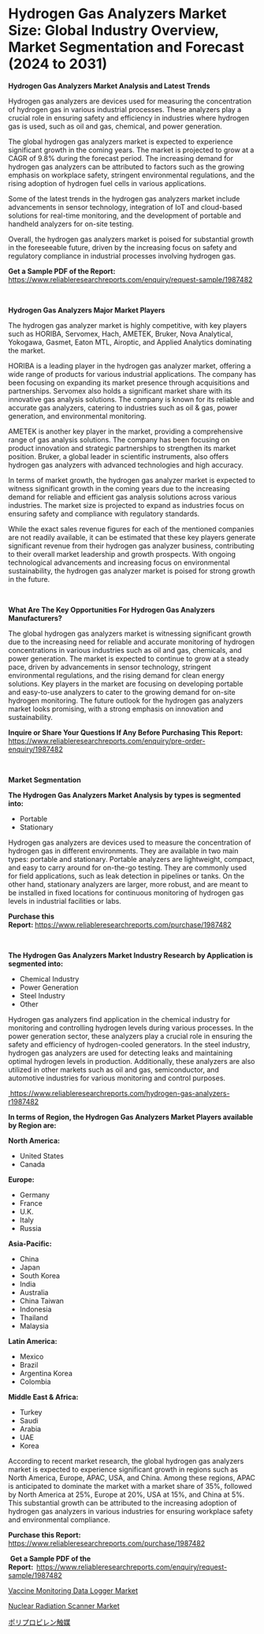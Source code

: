 <p><h1>Hydrogen Gas Analyzers Market Size: Global Industry Overview, Market Segmentation and Forecast (2024 to 2031)</h1></p><p><strong>Hydrogen Gas Analyzers Market Analysis and Latest Trends</strong></p>
<p><p>Hydrogen gas analyzers are devices used for measuring the concentration of hydrogen gas in various industrial processes. These analyzers play a crucial role in ensuring safety and efficiency in industries where hydrogen gas is used, such as oil and gas, chemical, and power generation.</p><p>The global hydrogen gas analyzers market is expected to experience significant growth in the coming years. The market is projected to grow at a CAGR of 9.8% during the forecast period. The increasing demand for hydrogen gas analyzers can be attributed to factors such as the growing emphasis on workplace safety, stringent environmental regulations, and the rising adoption of hydrogen fuel cells in various applications.</p><p>Some of the latest trends in the hydrogen gas analyzers market include advancements in sensor technology, integration of IoT and cloud-based solutions for real-time monitoring, and the development of portable and handheld analyzers for on-site testing.</p><p>Overall, the hydrogen gas analyzers market is poised for substantial growth in the foreseeable future, driven by the increasing focus on safety and regulatory compliance in industrial processes involving hydrogen gas.</p></p>
<p><strong>Get a Sample PDF of the Report:&nbsp;</strong> <a href="https://www.reliableresearchreports.com/enquiry/request-sample/1987482">https://www.reliableresearchreports.com/enquiry/request-sample/1987482</a></p>
<p>&nbsp;</p>
<p><strong>Hydrogen Gas Analyzers Major Market Players</strong></p>
<p><p>The hydrogen gas analyzer market is highly competitive, with key players such as HORIBA, Servomex, Hach, AMETEK, Bruker, Nova Analytical, Yokogawa, Gasmet, Eaton MTL, Airoptic, and Applied Analytics dominating the market.</p><p>HORIBA is a leading player in the hydrogen gas analyzer market, offering a wide range of products for various industrial applications. The company has been focusing on expanding its market presence through acquisitions and partnerships. Servomex also holds a significant market share with its innovative gas analysis solutions. The company is known for its reliable and accurate gas analyzers, catering to industries such as oil & gas, power generation, and environmental monitoring.</p><p>AMETEK is another key player in the market, providing a comprehensive range of gas analysis solutions. The company has been focusing on product innovation and strategic partnerships to strengthen its market position. Bruker, a global leader in scientific instruments, also offers hydrogen gas analyzers with advanced technologies and high accuracy.</p><p>In terms of market growth, the hydrogen gas analyzer market is expected to witness significant growth in the coming years due to the increasing demand for reliable and efficient gas analysis solutions across various industries. The market size is projected to expand as industries focus on ensuring safety and compliance with regulatory standards.</p><p>While the exact sales revenue figures for each of the mentioned companies are not readily available, it can be estimated that these key players generate significant revenue from their hydrogen gas analyzer business, contributing to their overall market leadership and growth prospects. With ongoing technological advancements and increasing focus on environmental sustainability, the hydrogen gas analyzer market is poised for strong growth in the future.</p></p>
<p>&nbsp;</p>
<p><strong>What Are The Key Opportunities For Hydrogen Gas Analyzers Manufacturers?</strong></p>
<p><p>The global hydrogen gas analyzers market is witnessing significant growth due to the increasing need for reliable and accurate monitoring of hydrogen concentrations in various industries such as oil and gas, chemicals, and power generation. The market is expected to continue to grow at a steady pace, driven by advancements in sensor technology, stringent environmental regulations, and the rising demand for clean energy solutions. Key players in the market are focusing on developing portable and easy-to-use analyzers to cater to the growing demand for on-site hydrogen monitoring. The future outlook for the hydrogen gas analyzers market looks promising, with a strong emphasis on innovation and sustainability.</p></p>
<p><strong>Inquire or Share Your Questions If Any Before Purchasing This Report:</strong> <a href="https://www.reliableresearchreports.com/enquiry/pre-order-enquiry/1987482">https://www.reliableresearchreports.com/enquiry/pre-order-enquiry/1987482</a></p>
<p>&nbsp;</p>
<p><strong>Market Segmentation</strong></p>
<p><strong>The Hydrogen Gas Analyzers Market Analysis by types is segmented into:</strong></p>
<p><ul><li>Portable</li><li>Stationary</li></ul></p>
<p><p>Hydrogen gas analyzers are devices used to measure the concentration of hydrogen gas in different environments. They are available in two main types: portable and stationary. Portable analyzers are lightweight, compact, and easy to carry around for on-the-go testing. They are commonly used for field applications, such as leak detection in pipelines or tanks. On the other hand, stationary analyzers are larger, more robust, and are meant to be installed in fixed locations for continuous monitoring of hydrogen gas levels in industrial facilities or labs.</p></p>
<p><strong>Purchase this Report:&nbsp;</strong><a href="https://www.reliableresearchreports.com/purchase/1987482">https://www.reliableresearchreports.com/purchase/1987482</a></p>
<p>&nbsp;</p>
<p><strong>The Hydrogen Gas Analyzers Market Industry Research by Application is segmented into:</strong></p>
<p><ul><li>Chemical Industry</li><li>Power Generation</li><li>Steel Industry</li><li>Other</li></ul></p>
<p><p>Hydrogen gas analyzers find application in the chemical industry for monitoring and controlling hydrogen levels during various processes. In the power generation sector, these analyzers play a crucial role in ensuring the safety and efficiency of hydrogen-cooled generators. In the steel industry, hydrogen gas analyzers are used for detecting leaks and maintaining optimal hydrogen levels in production. Additionally, these analyzers are also utilized in other markets such as oil and gas, semiconductor, and automotive industries for various monitoring and control purposes.</p></p>
<p><a href="https://www.reliableresearchreports.com/hydrogen-gas-analyzers-r1987482">&nbsp;https://www.reliableresearchreports.com/hydrogen-gas-analyzers-r1987482</a></p>
<p><strong>In terms of Region, the Hydrogen Gas Analyzers Market Players available by Region are:</strong></p>
<p>
    <p> <strong> North America: </strong>
        <ul>
            <li>United States</li>
            <li>Canada</li>
        </ul>
        </p> 
    <p> <strong> Europe: </strong>
        <ul>
            <li>Germany</li>
            <li>France</li>
            <li>U.K.</li>
            <li>Italy</li>
            <li>Russia</li>
        </ul>
        </p> 
    <p> <strong> Asia-Pacific: </strong>
        <ul>
            <li>China</li>
            <li>Japan</li>
            <li>South Korea</li>
            <li>India</li>
            <li>Australia</li>
            <li>China Taiwan</li>
            <li>Indonesia</li>
            <li>Thailand</li>
            <li>Malaysia</li>
        </ul>
        </p> 
    <p> <strong> Latin America: </strong>
        <ul>
            <li>Mexico</li>
            <li>Brazil</li>
            <li>Argentina Korea</li>
            <li>Colombia</li>
        </ul>
        </p> 
    <p> <strong> Middle East & Africa: </strong>
        <ul>
            <li>Turkey</li>
            <li>Saudi</li>
            <li>Arabia</li>
            <li>UAE</li>
            <li>Korea</li>
        </ul>
    </p>
    </p>
<p><p>According to recent market research, the global hydrogen gas analyzers market is expected to experience significant growth in regions such as North America, Europe, APAC, USA, and China. Among these regions, APAC is anticipated to dominate the market with a market share of 35%, followed by North America at 25%, Europe at 20%, USA at 15%, and China at 5%. This substantial growth can be attributed to the increasing adoption of hydrogen gas analyzers in various industries for ensuring workplace safety and environmental compliance.</p></p>
<p><strong>Purchase this Report: </strong><a href="https://www.reliableresearchreports.com/purchase/1987482">https://www.reliableresearchreports.com/purchase/1987482</a></p>
<p>&nbsp;<strong>Get a Sample PDF of the Report:&nbsp;&nbsp;</strong><a href="https://www.reliableresearchreports.com/enquiry/request-sample/1987482">https://www.reliableresearchreports.com/enquiry/request-sample/1987482</a></p>
<p><strong></strong></p>
<p><p><a href="https://github.com/jerrycopelandthomaswsqd8q/Market-Research-Report-List-2/blob/main/vaccine-monitoring-data-logger-market.md">Vaccine Monitoring Data Logger Market</a></p><p><a href="https://github.com/brenzgnarento/Market-Research-Report-List-2/blob/main/nuclear-radiation-scanner-market.md">Nuclear Radiation Scanner Market</a></p><p><a href="https://github.com/Sophiaard2003/Market-Research-Report-List-1/blob/main/812747234247.md">ポリプロピレン触媒</a></p></p>